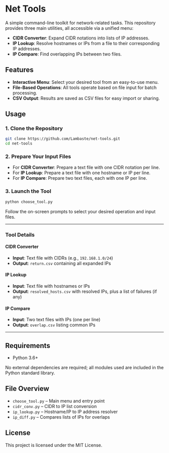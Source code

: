 # Net Tools

A simple command-line toolkit for network-related tasks. This repository provides three main utilities, all accessible via a unified menu:

- **CIDR Converter**: Expand CIDR notations into lists of IP addresses.
- **IP Lookup**: Resolve hostnames or IPs from a file to their corresponding IP addresses.
- **IP Compare**: Find overlapping IPs between two files.

## Features

- **Interactive Menu**: Select your desired tool from an easy-to-use menu.
- **File-Based Operations**: All tools operate based on file input for batch processing.
- **CSV Output**: Results are saved as CSV files for easy import or sharing.

## Usage

### 1. Clone the Repository

```bash
git clone https://github.com/Lambaste/net-tools.git
cd net-tools
```

### 2. Prepare Your Input Files

- For **CIDR Converter**: Prepare a text file with one CIDR notation per line.
- For **IP Lookup**: Prepare a text file with one hostname or IP per line.
- For **IP Compare**: Prepare two text files, each with one IP per line.

### 3. Launch the Tool

```bash
python choose_tool.py
```

Follow the on-screen prompts to select your desired operation and input files.

---

### Tool Details

#### CIDR Converter

- **Input**: Text file with CIDRs (e.g., `192.168.1.0/24`)
- **Output**: `return.csv` containing all expanded IPs

#### IP Lookup

- **Input**: Text file with hostnames or IPs
- **Output**: `resolved_hosts.csv` with resolved IPs, plus a list of failures (if any)

#### IP Compare

- **Input**: Two text files with IPs (one per line)
- **Output**: `overlap.csv` listing common IPs

---

## Requirements

- Python 3.6+

No external dependencies are required; all modules used are included in the Python standard library.

## File Overview

- `choose_tool.py` – Main menu and entry point
- `cidr_conv.py` – CIDR to IP list conversion
- `ip_lookup.py` – Hostname/IP to IP address resolver
- `ip_diff.py` – Compares lists of IPs for overlaps

## License

This project is licensed under the MIT License.
